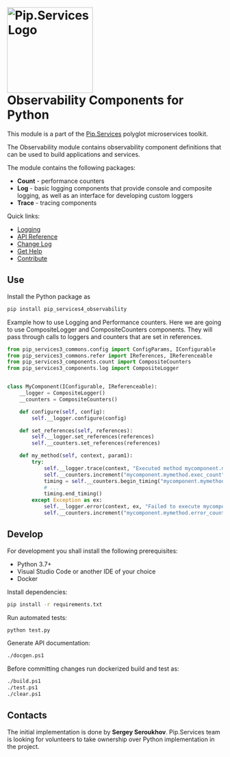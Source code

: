 # <img src="https://uploads-ssl.webflow.com/5ea5d3315186cf5ec60c3ee4/5edf1c94ce4c859f2b188094_logo.svg" alt="Pip.Services Logo" width="200"> <br/> Observability Components for Python

This module is a part of the [Pip.Services](http://pipservices.org) polyglot microservices toolkit.

The Observability module contains observability component definitions that can be used to build applications and services.

The module contains the following packages:
- **Count** - performance counters
- **Log** - basic logging components that provide console and composite logging, as well as an interface for developing custom loggers
- **Trace** - tracing components

<a name="links"></a> Quick links:

* [Logging](https://www.pipservices.org/recipies/logging)
* [API Reference](https://pip-services3-python.github.io/pip-services4-observability-python/index.html)
* [Change Log](CHANGELOG.md)
* [Get Help](https://www.pipservices.org/community/help)
* [Contribute](https://www.pipservices.org/community/contribute)

## Use

Install the Python package as
```bash
pip install pip_services4_observability
```

Example how to use Logging and Performance counters.
Here we are going to use CompositeLogger and CompositeCounters components.
They will pass through calls to loggers and counters that are set in references.

```python
from pip_services3_commons.config import ConfigParams, IConfigurable
from pip_services3_commons.refer import IReferences, IReferenceable
from pip_services3_components.count import CompositeCounters
from pip_services3_components.log import CompositeLogger


class MyComponent(IConfigurable, IReferenceable):
    __logger = CompositeLogger()
    __counters = CompositeCounters()

    def configure(self, config):
        self.__logger.configure(config)

    def set_references(self, references):
        self.__logger.set_references(references)
        self.__counters.set_references(references)

    def my_method(self, context, param1):
        try:
            self.__logger.trace(context, "Executed method mycomponent.mymethod")
            self.__counters.increment("mycomponent.mymethod.exec_count", 1)
            timing = self.__counters.begin_timing("mycomponent.mymethod.exec_time")
            # ...
            timing.end_timing()
        except Exception as ex:
            self.__logger.error(context, ex, "Failed to execute mycomponent.mymethod")
            self.__counters.increment("mycomponent.mymethod.error_count", 1)
```

## Develop

For development you shall install the following prerequisites:
* Python 3.7+
* Visual Studio Code or another IDE of your choice
* Docker

Install dependencies:
```bash
pip install -r requirements.txt
```

Run automated tests:
```bash
python test.py
```

Generate API documentation:
```bash
./docgen.ps1
```

Before committing changes run dockerized build and test as:
```bash
./build.ps1
./test.ps1
./clear.ps1
```

## Contacts

The initial implementation is done by **Sergey Seroukhov**. Pip.Services team is looking for volunteers to 
take ownership over Python implementation in the project.
